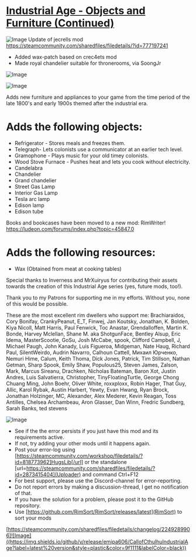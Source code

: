 # [Industrial Age - Objects and Furniture (Continued)](https://steamcommunity.com/sharedfiles/filedetails/?id=2249289906)

![Image](https://i.imgur.com/buuPQel.png)
Update of jecrells mod
https://steamcommunity.com/sharedfiles/filedetails/?id=777197241

- Added wax-patch based on crec4ets mod
- Made royal chandelier suitable for thronerooms, via SoongJr

![Image](https://i.imgur.com/pufA0kM.png)
	
![Image](https://i.imgur.com/Z4GOv8H.png)

Adds new furniture and appliances to your game from the time period of the late 1800's and early 1900s themed after the industrial era.
	
# Adds the following objects:



- Refrigerator - Stores meals and freezes them.
- Telegraph- Lets colonists use a communicator at an earlier tech level.
- Gramophone - Plays music for your old timey colonists.
- Wood Stove Furnace - Pushes heat and lets you cook without electricity.
- Candelabra
- Chandelier
- Grand chandelier
- Street Gas Lamp
- Interior Gas Lamp
- Tesla arc lamp
- Edison lamp
- Edison tube


Books and bookcases have been moved to a new mod: RimWriter!
https://ludeon.com/forums/index.php?topic=45847.0

# Adds the following resources:



- Wax (Obtained from meat at cooking tables)




Special thanks to  Inverness and MrXuiryus for contributing their assets towards the creation of this Industrial Age series (yes, future mods, too!).


Thank you to my Patrons for supporting me in my efforts. Without you, none of this would be possible.

These are the most excellent rim dwellers who support me: 
Brachiaraidos, Cory Bonifay, CrankyPeanut, E_T, Finwej, Jan Koutsky, Jonathan, K. Bolden, Kiya Nicoll, Matt Harris, Paul Fenwick, Toc Anastar, Grendalloffen, Martin K. Bonde, Harvey Mclellan, Shane M. aka ShotgunFace, Bentley Alsup, Eric Idema, MasterScootie, GoSu, Josh McCabe, spook, Clifford Campbell, J, Michael Paugh, John Kanady, Luis Figueroa, Midgeman, Nate Haug, Richard Paul, SilentWeirdo, Audrin Navarro, Calhoun Cattell, Михаил Юрченко, Nemuri Hime, Calum, Keith Thoma, Dick Jones, Patrick, Tim Stillson, Nathan Getman, Sharp Spook, Emily Shaw, Populous25, Steven James, Zalson, Mark, Marcus Sireanu, Drachken, Nicholas Bateman, Baron Xot, Justin Andres, Luis Salvatierra, Christopher, TinyFloatingTurtle, George Chong Chuang Ming, John Boehr, Oliver White, roxxploxx, Robin Hager, That Guy, Allic, Karol Rybak, Austin Harbert, Yewty, Evan Hwang, Ryan Brock, Jonathan Holzinger, MC, Alexander, Alex Mederer, Kevin Reagan, Toss Antilles, Chelsea Archambeau, Aron Glasser, Dan Winn, Fredric Sundberg, Sarah Banks, ted stevens


![Image](https://i.imgur.com/PwoNOj4.png)


-  See if the the error persists if you just have this mod and its requirements active.
-  If not, try adding your other mods until it happens again.
-  Post your error-log using [https://steamcommunity.com/workshop/filedetails/?id=818773962]HugsLib[/url] or the standalone [url=https://steamcommunity.com/sharedfiles/filedetails/?id=2873415404](Uploader) and command Ctrl+F12
-  For best support, please use the Discord-channel for error-reporting.
-  Do not report errors by making a discussion-thread, I get no notification of that.
-  If you have the solution for a problem, please post it to the GitHub repository.
-  Use [https://github.com/RimSort/RimSort/releases/latest](RimSort) to sort your mods



[https://steamcommunity.com/sharedfiles/filedetails/changelog/2249289906]![Image]((https://img.shields.io/github/v/release/emipa606/CallofCthulhuIndustrialAge?label=latest%20version&style=plastic&color=9f1111&labelColor=black))
